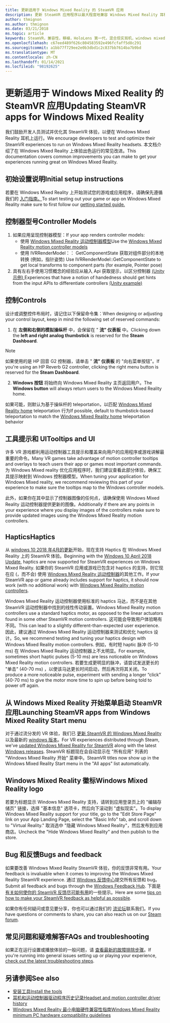 ```yaml
---
title: 更新适用于 Windows Mixed Reality 的 SteamVR 应用
description: 更新 SteamVR 应用程序以最大程度地兼容 Windows Mixed Reality 耳机的最佳实践。
author: thmignon
ms.author: thmignon
ms.date: 03/21/2018
ms.topic: article
keywords: SteamVR，兼容性，移植，HoloLens 第一代，混合现实耳机，windows mixed reality 耳机，迁移，Windows 10，流，运动控制器，haptics
ms.openlocfilehash: c67eed489f626c804583592e496fcfaff5d8c291
ms.sourcegitcommit: a1bb77f729ee2e0b3dbd1c2c837bb7614ba7b9bd
ms.translationtype: MT
ms.contentlocale: zh-CN
ms.lasthandoff: 01/14/2021
ms.locfileid: "98192625"
---
```

# <a name="updating-steamvr-apps-for-windows-mixed-reality"></a><span data-ttu-id="79d71-104">更新适用于 Windows Mixed Reality 的 SteamVR 应用</span><span class="sxs-lookup"><span data-stu-id="79d71-104">Updating SteamVR apps for Windows Mixed Reality</span></span>

<span data-ttu-id="79d71-105">我们鼓励开发人员测试并优化其 SteamVR 体验，以便在 Windows Mixed Reality 耳机上运行。</span><span class="sxs-lookup"><span data-stu-id="79d71-105">We encourage developers to test and optimize their SteamVR experiences to run on Windows Mixed Reality headsets.</span></span> <span data-ttu-id="79d71-106">本文档介绍了在 Windows Mixed Reality 上体验出色运行的常见改进。</span><span class="sxs-lookup"><span data-stu-id="79d71-106">This documentation covers common improvements you can make to get your experiences running great on Windows Mixed Reality.</span></span>

## <a name="initial-setup-instructions"></a><span data-ttu-id="79d71-107">初始设置说明</span><span class="sxs-lookup"><span data-stu-id="79d71-107">Initial setup instructions</span></span>

<span data-ttu-id="79d71-108">若要在 Windows Mixed Reality 上开始测试您的游戏或应用程序，请确保先遵循我们的 [入门指南。](https://aka.ms/WindowsMixedRealitySteamVR)</span><span class="sxs-lookup"><span data-stu-id="79d71-108">To start testing out your game or app on Windows Mixed Reality make sure to first follow our [getting started guide.](https://aka.ms/WindowsMixedRealitySteamVR)</span></span>

## <a name="controller-models"></a><span data-ttu-id="79d71-109">控制器型号</span><span class="sxs-lookup"><span data-stu-id="79d71-109">Controller Models</span></span>

1. <span data-ttu-id="79d71-110">如果应用呈现控制器模型：</span><span class="sxs-lookup"><span data-stu-id="79d71-110">If your app renders controller models:</span></span>
    * <span data-ttu-id="79d71-111">使用 [Windows Mixed Reality 运动控制器模型](../../design/motion-controllers.md#rendering-the-motion-controller-model)</span><span class="sxs-lookup"><span data-stu-id="79d71-111">Use the [Windows Mixed Reality motion controller models](../../design/motion-controllers.md#rendering-the-motion-controller-model)</span></span>
    * <span data-ttu-id="79d71-112">使用 IVRRenderModel：： GetComponentState 获取对组件部分的本地转换 (例如，指针姿势) </span><span class="sxs-lookup"><span data-stu-id="79d71-112">Use IVRRenderModel::GetComponentState to get local transforms to component parts (for example, Pointer pose)</span></span>
2. <span data-ttu-id="79d71-113">具有左右手使用习惯概念的经验应从输入 Api 获取提示，以区分控制器 [ (Unity 示例) ](../unity/motion-controllers-in-unity.md#unity-buttonaxis-mapping-table)</span><span class="sxs-lookup"><span data-stu-id="79d71-113">Experiences that have a notion of handedness should get hints from the input APIs to differentiate controllers [(Unity example)](../unity/motion-controllers-in-unity.md#unity-buttonaxis-mapping-table)</span></span>

## <a name="controls"></a><span data-ttu-id="79d71-114">控制</span><span class="sxs-lookup"><span data-stu-id="79d71-114">Controls</span></span>

<span data-ttu-id="79d71-115">设计或调整控件布局时，请记住以下保留命令集：</span><span class="sxs-lookup"><span data-stu-id="79d71-115">When designing or adjusting your control layout, keep in mind the following set of reserved commands:</span></span>
1. <span data-ttu-id="79d71-116">在 **左侧和右侧的模拟操纵杆** 中，会保留在 " **流" 仪表板** 中。</span><span class="sxs-lookup"><span data-stu-id="79d71-116">Clicking down the **left and right analog thumbstick** is reserved for the **Steam Dashboard**.</span></span>

> [!NOTE]
> <span data-ttu-id="79d71-117">如果使用的是 HP 回音 G2 控制器，请单击 " **流" 仪表板** 的 "向右菜单按钮"。</span><span class="sxs-lookup"><span data-stu-id="79d71-117">If you're using an HP Reverb G2 controller, clicking the right menu button is reserved for the **Steam Dashboard**.</span></span>

2. <span data-ttu-id="79d71-118">**Windows 按钮** 将始终向 Windows Mixed Reality 主页返回用户。</span><span class="sxs-lookup"><span data-stu-id="79d71-118">The **Windows button** will always return users to the Windows Mixed Reality home.</span></span>

<span data-ttu-id="79d71-119">如果可能，则默认为基于操纵杆的 teleportation，以匹配 [Windows Mixed Reality home](../../discover/navigating-the-windows-mixed-reality-home.md#getting-around-your-home) teleportation 行为</span><span class="sxs-lookup"><span data-stu-id="79d71-119">If possible, default to thumbstick-based teleportation to match the [Windows Mixed Reality home](../../discover/navigating-the-windows-mixed-reality-home.md#getting-around-your-home) teleportation behavior</span></span>

## <a name="tooltips-and-ui"></a><span data-ttu-id="79d71-120">工具提示和 UI</span><span class="sxs-lookup"><span data-stu-id="79d71-120">Tooltips and UI</span></span>

<span data-ttu-id="79d71-121">许多 VR 游戏都利用运动控制器工具提示和覆盖来向用户的应用程序或游戏讲解最重要的命令。</span><span class="sxs-lookup"><span data-stu-id="79d71-121">Many VR games take advantage of motion controller tooltips and overlays to teach users their app or games most important commands.</span></span> <span data-ttu-id="79d71-122">为 Windows Mixed reality 优化应用程序时，我们建议查看此部分体验，确保工具提示映射到 Windows 控制器模型。</span><span class="sxs-lookup"><span data-stu-id="79d71-122">When tuning your application for Windows Mixed reality, we recommend reviewing this part of your experience to make sure the tooltips map to the Windows controller models.</span></span>

<span data-ttu-id="79d71-123">此外，如果你在其中显示了控制器图像的任何点，请确保使用 Windows Mixed Reality 运动控制器提供更新的图像。</span><span class="sxs-lookup"><span data-stu-id="79d71-123">Additionally if there are any points in your experience where you display images of the controllers make sure to provide updated images using the Windows Mixed Reality motion controllers.</span></span>

## <a name="haptics"></a><span data-ttu-id="79d71-124">Haptics</span><span class="sxs-lookup"><span data-stu-id="79d71-124">Haptics</span></span>

<span data-ttu-id="79d71-125">从 [windows 10 2018 年4月的更新](https://docs.microsoft.com/windows/mixed-reality/enthusiast-guide/release-notes-april-2018)开始，现在支持 Haptics 在 Windows Mixed Reality 上的 SteamVR 体验。</span><span class="sxs-lookup"><span data-stu-id="79d71-125">Beginning with the [Windows 10 April 2018 Update](https://docs.microsoft.com/windows/mixed-reality/enthusiast-guide/release-notes-april-2018), haptics are now supported for SteamVR experiences on Windows Mixed Reality.</span></span> <span data-ttu-id="79d71-126">如果你的 SteamVR 应用或游戏已包含对 haptics 的支持，则它现在应 (，而不会) 使用 [Windows Mixed Reality 运动控制器](../../design/motion-controllers.md)的其他工作。</span><span class="sxs-lookup"><span data-stu-id="79d71-126">If your SteamVR app or game already includes support for haptics, it should now work (with no additional work) with [Windows Mixed Reality motion controllers](../../design/motion-controllers.md).</span></span>

<span data-ttu-id="79d71-127">Windows Mixed Reality 运动控制器使用标准的 haptics 马达，而不是在其他 SteamVR 运动控制器中找到的线性传动装置。</span><span class="sxs-lookup"><span data-stu-id="79d71-127">Windows Mixed Reality motion controllers use a standard haptics motor, as opposed to the linear actuators found in some other SteamVR motion controllers.</span></span> <span data-ttu-id="79d71-128">这可能会导致用户体验略有不同。</span><span class="sxs-lookup"><span data-stu-id="79d71-128">This can lead to a slightly different-than-expected user experience.</span></span> <span data-ttu-id="79d71-129">因此，建议通过 Windows Mixed Reality 运动控制器来测试和优化 haptics 设计。</span><span class="sxs-lookup"><span data-stu-id="79d71-129">So, we recommend testing and tuning your haptics design with Windows Mixed Reality motion controllers.</span></span> <span data-ttu-id="79d71-130">例如，有时短 haptic 脉冲 (5-10 ms) 在 Windows Mixed Reality 运动控制器上不太明显。</span><span class="sxs-lookup"><span data-stu-id="79d71-130">For example, sometimes short haptic pulses (5-10 ms) are less noticeable on Windows Mixed Reality motion controllers.</span></span> <span data-ttu-id="79d71-131">若要生成更明显的脉冲，请尝试发送更长的 "单击" (40-70 ms) ，以使该马达更长时间启动，然后再次将其关闭。</span><span class="sxs-lookup"><span data-stu-id="79d71-131">To produce a more noticeable pulse, experiment with sending a longer “click” (40-70 ms) to give the motor more time to spin up before being told to power off again.</span></span>

## <a name="launching-steamvr-apps-from-windows-mixed-reality-start-menu"></a><span data-ttu-id="79d71-132">从 Windows Mixed Reality 开始菜单启动 SteamVR 应用</span><span class="sxs-lookup"><span data-stu-id="79d71-132">Launching SteamVR apps from Windows Mixed Reality Start menu</span></span>

<span data-ttu-id="79d71-133">对于通过流分发的 VR 体验，我们已 [更新 SteamVR 的 Windows Mixed Reality](https://steamcommunity.com/games/719950/announcements/detail/1687045485866139800) 以及最新的 [windows 版本](https://insider.windows.com)。</span><span class="sxs-lookup"><span data-stu-id="79d71-133">For VR experiences distributed through Steam, we've [updated Windows Mixed Reality for SteamVR](https://steamcommunity.com/games/719950/announcements/detail/1687045485866139800) along with the latest [Windows releases](https://insider.windows.com).</span></span> <span data-ttu-id="79d71-134">SteamVR 标题现在会自动显示在 "所有应用" 列表的 "Windows Mixed Reality 开始" 菜单中。</span><span class="sxs-lookup"><span data-stu-id="79d71-134">SteamVR titles now show up in the Windows Mixed Reality Start menu in the "All apps" list automatically.</span></span>

## <a name="windows-mixed-reality-logo"></a><span data-ttu-id="79d71-135">Windows Mixed Reality 徽标</span><span class="sxs-lookup"><span data-stu-id="79d71-135">Windows Mixed Reality logo</span></span>

<span data-ttu-id="79d71-136">若要为标题显示 Windows Mixed Reality 支持，请转到应用登录页上的 "编辑存储页" 链接，选择 "基本信息" 选项卡，然后向下滚动到 "虚拟现实"。</span><span class="sxs-lookup"><span data-stu-id="79d71-136">To display Windows Mixed Reality support for your title, go to the "Edit Store Page" link on your App Landing Page, select the "Basic Info" tab, and scroll down to "Virtual Reality."</span></span> <span data-ttu-id="79d71-137">取消选中 "隐藏 Windows Mixed Reality"，然后发布到应用商店。</span><span class="sxs-lookup"><span data-stu-id="79d71-137">Uncheck the "Hide Windows Mixed Reality" and then publish to the store.</span></span>

## <a name="bugs-and-feedback"></a><span data-ttu-id="79d71-138">Bug 和反馈</span><span class="sxs-lookup"><span data-stu-id="79d71-138">Bugs and feedback</span></span>

<span data-ttu-id="79d71-139">如果要改善 Windows Mixed Reality SteamVR 体验，你的反馈非常有用。</span><span class="sxs-lookup"><span data-stu-id="79d71-139">Your feedback is invaluable when it comes to improving the Windows Mixed Reality SteamVR experience.</span></span> <span data-ttu-id="79d71-140">通过 [Windows 反馈中心](https://docs.microsoft.com/windows/mixed-reality/enthusiast-guide/filing-feedback)提交所有反馈和 bug。</span><span class="sxs-lookup"><span data-stu-id="79d71-140">Submit all feedback and bugs through the [Windows Feedback Hub](https://docs.microsoft.com/windows/mixed-reality/enthusiast-guide/filing-feedback).</span></span> <span data-ttu-id="79d71-141">下面是 [有关如何使你的 SteamVR 反馈尽可能有用](https://docs.microsoft.com/windows/mixed-reality/enthusiast-guide/using-steamvr-with-windows-mixed-reality#sharing-feedback-on-steamvr)的一些提示。</span><span class="sxs-lookup"><span data-stu-id="79d71-141">Here are some [tips on how to make your SteamVR feedback as helpful as possible](https://docs.microsoft.com/windows/mixed-reality/enthusiast-guide/using-steamvr-with-windows-mixed-reality#sharing-feedback-on-steamvr).</span></span>

<span data-ttu-id="79d71-142">如果你有任何疑问或意见要分享，你也可以通过我们的 [流论坛](https://steamcommunity.com/app/719950/discussions/)联系我们。</span><span class="sxs-lookup"><span data-stu-id="79d71-142">If you have questions or comments to share, you can also reach us on our [Steam forum](https://steamcommunity.com/app/719950/discussions/).</span></span>

## <a name="faqs-and-troubleshooting"></a><span data-ttu-id="79d71-143">常见问题和疑难解答</span><span class="sxs-lookup"><span data-stu-id="79d71-143">FAQs and troubleshooting</span></span>

<span data-ttu-id="79d71-144">如果正在运行设置或播放体验的一般问题，请 [查看最新的故障排除步骤](https://docs.microsoft.com/windows/mixed-reality/enthusiast-guide/troubleshooting-windows-mixed-reality#steamvr)。</span><span class="sxs-lookup"><span data-stu-id="79d71-144">If you're running into general issues setting up or playing your experience, [check out the latest troubleshooting steps](https://docs.microsoft.com/windows/mixed-reality/enthusiast-guide/troubleshooting-windows-mixed-reality#steamvr).</span></span>

## <a name="see-also"></a><span data-ttu-id="79d71-145">另请参阅</span><span class="sxs-lookup"><span data-stu-id="79d71-145">See also</span></span>

* [<span data-ttu-id="79d71-146">安装工具</span><span class="sxs-lookup"><span data-stu-id="79d71-146">Install the tools</span></span>](../install-the-tools.md)
* [<span data-ttu-id="79d71-147">耳机和运动控制器驱动程序历史记录</span><span class="sxs-lookup"><span data-stu-id="79d71-147">Headset and motion controller driver history</span></span>](https://docs.microsoft.com/windows/mixed-reality/enthusiast-guide/mixed-reality-software)
* [<span data-ttu-id="79d71-148">Windows Mixed Reality 最小电脑硬件兼容性指南</span><span class="sxs-lookup"><span data-stu-id="79d71-148">Windows Mixed Reality minimum PC hardware compatibility guidelines</span></span>](https://docs.microsoft.com/windows/mixed-reality/enthusiast-guide/windows-mixed-reality-minimum-pc-hardware-compatibility-guidelines)
